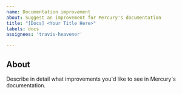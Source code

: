```yaml
---
name: Documentation improvement
about: Suggest an improvement for Mercury's documentation
title: "[Docs] <Your Title Here>"
labels: docs
assignees: 'travis-heavener'

---
```


## About
Describe in detail what improvements you'd like to see in Mercury's documentation.
